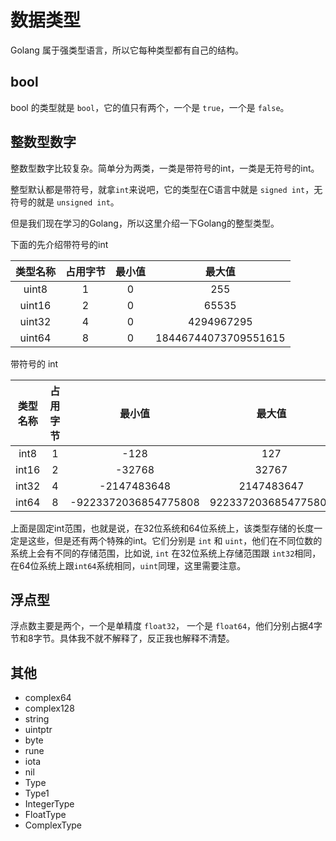 # 数据类型

Golang 属于强类型语言，所以它每种类型都有自己的结构。

## bool

bool 的类型就是 `bool`，它的值只有两个，一个是 `true`，一个是 `false`。

## 整数型数字

整数型数字比较复杂。简单分为两类，一类是带符号的int，一类是无符号的int。

整型默认都是带符号，就拿`int`来说吧，它的类型在C语言中就是 `signed int`，无符号的就是 `unsigned int`。

但是我们现在学习的Golang，所以这里介绍一下Golang的整型类型。

下面的先介绍带符号的int

| 类型名称 | 占用字节 | 最小值 | 最大值 |
|:---:|:---:|:---:|:---:|
| uint8 | 1 | 0 | 255 |
| uint16 | 2 | 0 | 65535 |
| uint32 | 4 | 0 | 4294967295 |
| uint64 | 8 | 0 | 18446744073709551615 |

带符号的 int

| 类型名称 | 占用字节 | 最小值 | 最大值 |
|:---:|:---:|:---:|:---:|
| int8 | 1 | -128 | 127 |
| int16 | 2 | -32768 | 32767 |
| int32 | 4 | -2147483648 | 2147483647 |
| int64 | 8 | -9223372036854775808 | 9223372036854775807 |

上面是固定int范围，也就是说，在32位系统和64位系统上，该类型存储的长度一定是这些，但是还有两个特殊的int。它们分别是 `int` 和 `uint`，他们在不同位数的系统上会有不同的存储范围，比如说, `int` 在32位系统上存储范围跟 `int32`相同，在64位系统上跟`int64`系统相同，`uint`同理，这里需要注意。

## 浮点型

浮点数主要是两个，一个是单精度 `float32`， 一个是 `float64`，他们分别占据4字节和8字节。具体我不就不解释了，反正我也解释不清楚。

## 其他

- complex64
- complex128
- string
- uintptr
- byte
- rune
- iota
- nil
- Type
- Type1
- IntegerType
- FloatType
- ComplexType

